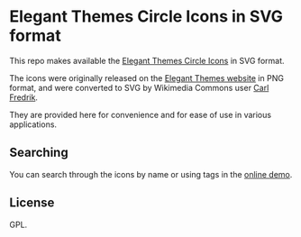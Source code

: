 # Elegant Themes Circle Icons in SVG format

This repo makes available the [Elegant Themes Circle Icons](https://commons.wikimedia.org/wiki/Category:Elegant_Themes_Circle_Icons) in SVG format.

The icons were originally released on the [Elegant Themes website](http://www.elegantthemes.com/blog/freebie-of-the-week/beautiful-flat-icons-for-free) in PNG format, and were converted to SVG by Wikimedia Commons user [Carl Fredrik](https://commons.wikimedia.org/wiki/User:CFCF).

They are provided here for convenience and for ease of use in various applications.

## Searching

You can search through the icons by name or using tags in the [online demo](https://dohliam.github.io/elegant-circles/).

## License

GPL.
